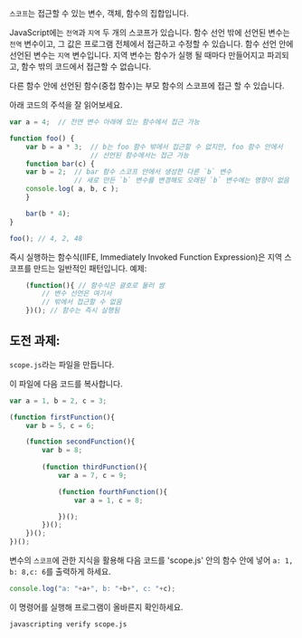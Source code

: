 
`스코프`는 접근할 수 있는 변수, 객체, 함수의 집합입니다.

JavaScript에는 `전역`과 `지역` 두 개의 스코프가 있습니다. 함수 선언 밖에 선언된 변수는 `전역` 변수이고, 그 값은 프로그램 전체에서 접근하고 수정할 수 있습니다. 함수 선언 안에 선언된 변수는 `지역` 변수입니다. 지역 변수는 함수가 실행 될 때마다 만들어지고 파괴되고, 함수 밖의 코드에서 접근할 수 없습니다.

다른 함수 안에 선언된 함수(중첩 함수)는 부모 함수의 스코프에 접근 할 수 있습니다.

아래 코드의 주석을 잘 읽어보세요.

```js
var a = 4;	// 전연 변수 아래에 있는 함수에서 접근 가능

function foo() {
	var b = a * 3;	// b는 foo 함수 밖에서 접근할 수 없지만, foo 함수 안에서
					// 선언된 함수에서는 접근 가능
	function bar(c) {
	var b = 2;  // bar 함수 스코프 안에서 생성한 다른 `b` 변수
				// 새로 만든 `b` 변수를 변경해도 오래된 `b` 변수에는 영향이 없음
	console.log( a, b, c );
	}

	bar(b * 4);
}

foo(); // 4, 2, 48
```
즉시 실행하는 함수식(IIFE, Immediately Invoked Function Expression)은 지역 스코프를 만드는 일반적인 패턴입니다.
예제:
```js
	(function(){ // 함수식은 괄호로 둘러 쌈
		// 변수 선언은 여기서
		// 밖에서 접근할 수 없음
	})(); // 함수는 즉시 실행됨
```
## 도전 과제:

`scope.js`라는 파일을 만듭니다.

이 파일에 다음 코드를 복사합니다.
```js
var a = 1, b = 2, c = 3;

(function firstFunction(){
	var b = 5, c = 6;

	(function secondFunction(){
		var b = 8;
		
		(function thirdFunction(){
			var a = 7, c = 9;

			(function fourthFunction(){
				var a = 1, c = 8;

			})();
		})();
	})();
})();
```

변수의 `스코프`에 관한 지식을 활용해 다음 코드를 'scope.js' 안의 함수 안에 넣어 `a: 1, b: 8,c: 6`를 출력하게 하세요.
```js
console.log("a: "+a+", b: "+b+", c: "+c);
```

이 명령어를 실행해 프로그램이 올바른지 확인하세요.

```bash
javascripting verify scope.js
```
